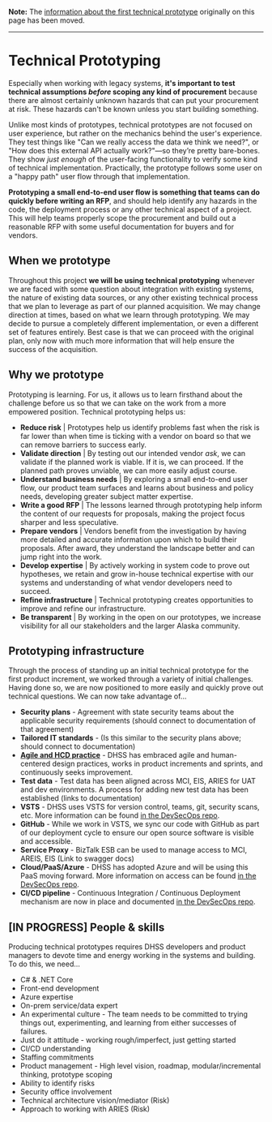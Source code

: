 **Note:** The [information about the first technical prototype](technical-prototyping-unified-search.md) originally on this page has been moved.

---

# Technical Prototyping
Especially when working with legacy systems, **it's important to test technical assumptions *before* scoping any kind of procurement** because there are almost certainly unknown hazards that can put your procurement at risk. These hazards can't be known unless you start building something.

Unlike most kinds of prototypes, technical prototypes are not focused on user experience, but rather on the mechanics behind the user's experience. They test things like "Can we really access the data we think we need?", or "How does this external API actually work?"—so they’re pretty bare-bones. They show *just enough* of the user-facing functionality to verify some kind of technical implementation. Practically, the prototype follows some user on a "happy path" user flow through that implementation.

**Prototyping a small end-to-end user flow is something that teams can do quickly before writing an RFP**, and should help identify any hazards in the code, the deployment process or any other technical aspect of a project. This will help teams properly scope the procurement and build out a reasonable RFP with some useful documentation for buyers and for vendors.

## When we prototype

Throughout this project **we will be using technical prototyping** whenever we are faced with some question about integration with existing systems, the nature of existing data sources, or any other existing technical process that we plan to leverage as part of our planned acquisition. We may change direction at times, based on what we learn through prototyping. We may decide to pursue a completely different implementation, or even a different set of features entirely. Best case is that we can proceed with the original plan, only now with much more information that will help ensure the success of the acquisition.

## Why we prototype

Prototyping is learning. For us, it allows us to learn firsthand about the challenge before us so that we can take on the work from a more empowered position. Technical prototyping helps us:

- **Reduce risk** | Prototypes help us identify problems fast when the risk is far lower than when time is ticking with a vendor on board so that we can remove barriers to success early.
- **Validate direction** | By testing out our intended vendor _ask_, we can validate if the planned work is viable. If it is, we can proceed. If the planned path proves unviable, we can more easily adjust course.
- **Understand business needs** | By exploring a small end-to-end user flow, our product team surfaces and learns about business and policy needs, developing greater subject matter expertise.
- **Write a good RFP** | The lessons learned through prototyping help inform the content of our requests for proposals, making the project focus sharper and less speculative.
- **Prepare vendors** | Vendors benefit from the investigation by having more detailed and accurate information upon which to build their proposals. After award, they understand the landscape better and can jump right into the work.
- **Develop expertise** | By actively working in system code to prove out hypotheses, we retain and grow in-house technical expertise with our systems and understanding of what vendor developers need to succeed.
- **Refine infrastructure** | Technical prototyping creates opportunities to improve and refine our infrastructure.
- **Be transparent** | By working in the open on our prototypes, we increase visibility for all our stakeholders and the larger Alaska community.


## Prototyping infrastructure

Through the process of standing up an initial technical prototype for the first product increment, we worked through a variety of initial challenges. Having done so, we are now positioned to more easily and quickly prove out technical questions. We can now take advantage of...

- **Security plans** - Agreement with state security teams about the applicable security requirements (should connect to documentation of that agreement)
- **Tailored IT standards** - (Is this similar to the security plans above; should connect to documentation)
- **[Agile and HCD practice](https://github.com/AlaskaDHSS/EIS-Modernization/blob/master/how-we-work.md)** - DHSS has embraced agile and human-centered design practices, works in product increments and sprints, and continuously seeks improvement.
- **Test data** - Test data has been aligned across MCI, EIS, ARIES for UAT and dev environments. A process for adding new test data has been established (links to documentation)
- **VSTS** - DHSS uses VSTS for version control, teams, git, security scans, etc. More information can be found [in the DevSecOps repo](https://github.com/AlaskaDHSS/DevSecOpsMvp/tree/master/vsts).
- **GitHub** - While we work in VSTS, we sync our code with GitHub as part of our deployment cycle to ensure our open source software is visible and accessible.
- **Service Proxy** - BizTalk ESB can be used to manage access to MCI, AREIS, EIS (Link to swagger docs)
- **Cloud/PaaS/Azure** - DHSS has adopted Azure and will be using this PaaS moving forward. More information on access can be found [in the DevSecOps repo](https://github.com/AlaskaDHSS/DevSecOpsMvp/blob/master/Azure.md).
- **CI/CD pipeline** - Continuous Integration / Continuous Deployment mechanism are now in place and documented [in the DevSecOps repo](https://github.com/AlaskaDHSS/DevSecOpsMvp/blob/master/vsts/GitBranchingStrategy.md).

## [IN PROGRESS] People & skills

Producing technical prototypes requires DHSS developers and product managers to devote time and energy working in the systems and building. To do this, we need...

- C# & .NET Core
- Front-end development
- Azure expertise
- On-prem service/data expert
- An experimental culture - The team needs to be committed to trying things out, experimenting, and learning from either successes of failures.
- Just do it attitude - working rough/imperfect, just getting started
- CI/CD understanding
- Staffing commitments
- Product management - High level vision, roadmap, modular/incremental thinking, prototype scoping
- Ability to identify risks
- Security office involvement
- Technical architecture vision/mediator (Risk)
- Approach to working with ARIES (Risk)
